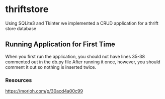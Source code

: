 # thriftstore

Using SQLite3 and Tkinter we implemented a CRUD application for a thrift store database

## Running Application for First Time
 
 When you first run the application, you should not have lines 35-38 commented out in the db.py file
 After running it once, however, you should comment it out so nothing is inserted twice.
 
### Resources
https://morioh.com/p/30acd4a00c99
